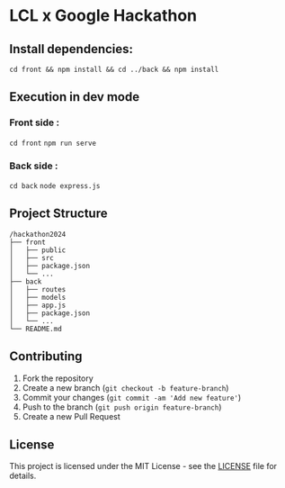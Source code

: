 # LCL x Google Hackathon

## Install dependencies:
`cd front && npm install && cd ../back && npm install`

## Execution in dev mode
### Front side :
`cd front`
`npm run serve`

### Back side :
`cd back`
`node express.js`

## Project Structure

```
/hackathon2024
├── front
│   ├── public
│   ├── src
│   ├── package.json
│   └── ...
├── back
│   ├── routes
│   ├── models
│   ├── app.js
│   ├── package.json
│   └── ...
└── README.md
```

## Contributing

1. Fork the repository
2. Create a new branch (`git checkout -b feature-branch`)
3. Commit your changes (`git commit -am 'Add new feature'`)
4. Push to the branch (`git push origin feature-branch`)
5. Create a new Pull Request

## License

This project is licensed under the MIT License - see the [LICENSE](LICENSE) file for details.
